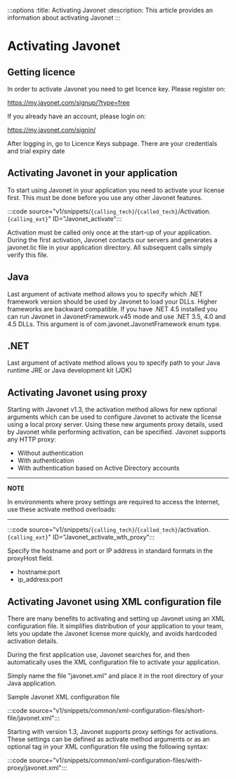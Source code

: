 :::options
:title: Activating Javonet
:description: This article provides an information about activating Javonet
:::

# Activating Javonet

## Getting licence

In order to activate Javonet you need to get licence key. Please register on: 

https://my.javonet.com/signup/?type=free

If you already have an account, please login on: 

https://my.javonet.com/signin/ 

After logging in, go to Licence Keys subpage. There are your credentials and trial expiry date 

## Activating Javonet in your application

To start using Javonet in your application you need to activate your license first. This must be done before you use any other Javonet features.

:::code source="v1/snippets/`{calling_tech}`/`{called_tech}`/Activation.`{calling_ext}`" ID="Javonet_activate":::

Activation must be called only once at the start-up of your application. During the first activation, Javonet contacts our servers and generates a javonet.lic file in your application directory. All subsequent calls simply verify this file.

## Java 
Last argument of activate method allows you to specify which .NET framework version should be used by Javonet to load your DLLs. Higher frameworks are backward compatible. If you have .NET 4.5 installed you can run Javonet in JavonetFramework.v45 mode and use .NET 3.5, 4.0 and 4.5 DLLs. This argument is of com.javonet.JavonetFramework enum type.

## .NET

Last argument of activate method allows you to specify path to your Java runtime JRE or Java development kit (JDK)

## Activating Javonet using proxy

Starting with Javonet v1.3, the activation method allows for new optional arguments which can be used to configure Javonet to activate the license using a local proxy server.
Using these new arguments proxy details, used by Javonet while performing activation, can be specified. Javonet supports any HTTP proxy:

- Without authentication
- With authentication
- With authentication based on Active Directory accounts

---
**NOTE**

In environments where proxy settings are required to access the Internet, use these activate method overloads:

---

:::code source="v1/snippets/`{calling_tech}`/`{called_tech}`/activation.`{calling_ext}`" ID="Javonet_activate_wth_proxy":::

Specify the hostname and port or IP address in standard formats in the proxyHost field.

- hostname:port
- ip_address:port

## Activating Javonet using XML configuration file

There are many benefits to activating and setting up Javonet using an XML configuration file. It simplifies distribution of your application to your team, lets you update the Javonet license more quickly, and avoids hardcoded activation details.

During the first application use, Javonet searches for, and then automatically uses the XML configuration file to activate your application.

Simply name the file "javonet.xml" and place it in the root directory of your Java application.

Sample Javonet XML configuration file

:::code source="v1/snippets/common/xml-configuration-files/short-file/javonet.xml":::

Starting with version 1.3, Javonet supports proxy settings for activations. These settings can be defined as activate method arguments or as an optional tag in your XML configuration file using the following syntax:

:::code source="v1/snippets/common/xml-configuration-files/with-proxy/javonet.xml":::